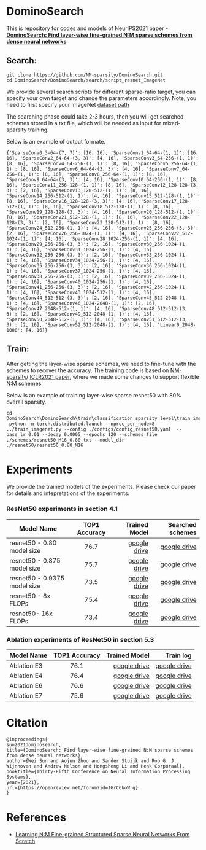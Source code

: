 # DominoSearch
This is repository for codes and models of NeurIPS2021 paper - **[DominoSearch: Find layer-wise fine-grained N:M sparse schemes from dense neural networks](https://openreview.net/forum?id=IGrC6koW_g)**

## Search:
```
git clone https://github.com/NM-sparsity/DominoSearch.git
cd DominoSearch/DominoSearch/search/script_resnet_ImageNet
```
We provide several search scripts for different sparse-ratio target, you can specify your own target and change the parameters accordingly.
Note, you need to first specify your ImageNet [dataset path](https://github.com/NM-sparsity/DominoSearch/blob/main/DominoSearch/search/script_resnet_ImageNet/configs/config_resnet50_img_mix_from_dense.yaml) 

The searching phase could take 2-3 hours, then you will get searched schemes stored in a txt file, which will be needed as input for mixed-sparsity training. 

Below is an example of output formate.

```
{'SparseConv0_3-64-(7, 7)': [16, 16], 'SparseConv1_64-64-(1, 1)': [16, 16], 'SparseConv2_64-64-(3, 3)': [4, 16], 'SparseConv3_64-256-(1, 1)': [8, 16], 'SparseConv4_64-256-(1, 1)': [8, 16], 'SparseConv5_256-64-(1, 1)': [8, 16], 'SparseConv6_64-64-(3, 3)': [4, 16], 'SparseConv7_64-256-(1, 1)': [8, 16], 'SparseConv8_256-64-(1, 1)': [8, 16], 'SparseConv9_64-64-(3, 3)': [4, 16], 'SparseConv10_64-256-(1, 1)': [8, 16], 'SparseConv11_256-128-(1, 1)': [8, 16], 'SparseConv12_128-128-(3, 3)': [2, 16], 'SparseConv13_128-512-(1, 1)': [8, 16], 'SparseConv14_256-512-(1, 1)': [4, 16], 'SparseConv15_512-128-(1, 1)': [8, 16], 'SparseConv16_128-128-(3, 3)': [4, 16], 'SparseConv17_128-512-(1, 1)': [8, 16], 'SparseConv18_512-128-(1, 1)': [8, 16], 'SparseConv19_128-128-(3, 3)': [4, 16], 'SparseConv20_128-512-(1, 1)': [8, 16], 'SparseConv21_512-128-(1, 1)': [8, 16], 'SparseConv22_128-128-(3, 3)': [2, 16], 'SparseConv23_128-512-(1, 1)': [8, 16], 'SparseConv24_512-256-(1, 1)': [4, 16], 'SparseConv25_256-256-(3, 3)': [2, 16], 'SparseConv26_256-1024-(1, 1)': [4, 16], 'SparseConv27_512-1024-(1, 1)': [4, 16], 'SparseConv28_1024-256-(1, 1)': [4, 16], 'SparseConv29_256-256-(3, 3)': [2, 16], 'SparseConv30_256-1024-(1, 1)': [4, 16], 'SparseConv31_1024-256-(1, 1)': [4, 16], 'SparseConv32_256-256-(3, 3)': [2, 16], 'SparseConv33_256-1024-(1, 1)': [4, 16], 'SparseConv34_1024-256-(1, 1)': [4, 16], 'SparseConv35_256-256-(3, 3)': [2, 16], 'SparseConv36_256-1024-(1, 1)': [4, 16], 'SparseConv37_1024-256-(1, 1)': [4, 16], 'SparseConv38_256-256-(3, 3)': [2, 16], 'SparseConv39_256-1024-(1, 1)': [4, 16], 'SparseConv40_1024-256-(1, 1)': [4, 16], 'SparseConv41_256-256-(3, 3)': [2, 16], 'SparseConv42_256-1024-(1, 1)': [4, 16], 'SparseConv43_1024-512-(1, 1)': [4, 16], 'SparseConv44_512-512-(3, 3)': [2, 16], 'SparseConv45_512-2048-(1, 1)': [4, 16], 'SparseConv46_1024-2048-(1, 1)': [2, 16], 'SparseConv47_2048-512-(1, 1)': [4, 16], 'SparseConv48_512-512-(3, 3)': [2, 16], 'SparseConv49_512-2048-(1, 1)': [4, 16], 'SparseConv50_2048-512-(1, 1)': [4, 16], 'SparseConv51_512-512-(3, 3)': [2, 16], 'SparseConv52_512-2048-(1, 1)': [4, 16], 'Linear0_2048-1000': [4, 16]}
```

## Train:
After getting the layer-wise sparse schemes, we need to fine-tune with the schemes to recover the accuracy. The training code is based on [NM-sparsity](https://github.com/NM-sparsity/NM-sparsity)/ [ICLR2021 paper](https://arxiv.org/abs/2102.04010), where we made some changes to support flexible N:M schemes. 


Below is an example of training layer-wise sparse resnet50 with 80% overall sparsity. 
```
cd DominoSearch\DominoSearch\train\classification_sparsity_level\train_imagenet
 python -m torch.distributed.launch --nproc_per_node=8 ../train_imagenet.py --config ./configs/config_resnet50.yaml  --base_lr 0.01 --decay 0.0005 --epochs 120 --schemes_file ./schemes/resnet50_M16_0.80.txt --model_dir ./resnet50/resnet50_0.80_M16
```




# Experiments

We provide the trained models of the experiments. Please check our paper for details and intepretations of the experiments.

### ResNet50 experiments in section 4.1

|  Model Name  | TOP1 Accuracy   | Trained Model  | Searched schemes | 
| ------------- |:-------------:| -----:|  -----:  |
| resnet50 - 0.80 model size |  76.7  | [google drive](https://drive.google.com/file/d/1eZ6q_XKo2yDz6F87xYPhT6GnC8eVJ9tx/view?usp=sharing) | [google drive](https://drive.google.com/file/d/1QzPa9CWE9gOTvEH1kih7vTJR6lO8Mc1j/view?usp=sharing) |
| resnet50 - 0.875 model size      | 75.7      |  [google drive](https://drive.google.com/file/d/1YImPgGbmJtzxgGnOBsDAGlKPBO-m6YiA/view?usp=sharing) | [google drive](https://drive.google.com/file/d/1ebKLLTZKhujaW8TQbR5ZUi3rV13TSRxk/view?usp=sharing) |
| resnet50 - 0.9375 model size | 73.5      |  [google drive](https://drive.google.com/file/d/1Q6AL6zxLW77eBw5kTx8KyhkOba5RHKP3/view?usp=sharing) | [google drive](https://drive.google.com/file/d/1nSpBVdDTSa_jKzF-1h1t62D4tJq9Ntsx/view?usp=sharing) |
|resnet50 - 8x FLOPs| 75.4 | [google drive](https://drive.google.com/file/d/1A_WR72Y-Si1yt84H6aW5rXURnv7dX4QV/view?usp=sharing)| [google drive](https://drive.google.com/file/d/1HPs0bU8z0xh6XYpZUnzG9toKSIj6m0-Z/view?usp=sharing) |
|resnet50- 16x FLOPs| 73.4 | [google drive](https://drive.google.com/file/d/1s6Zz99bWt4_XPdZCtuqUjg_70G7zJyAr/view?usp=sharing)  | [google drive](https://drive.google.com/file/d/1dnZIwoUUpiFatDo1sxyPaJGk90yh__y4/view?usp=sharing) |

### Ablation experiments of ResNet50 in section 5.3

|  Model Name  | TOP1 Accuracy   | Trained Model  | Train log | 
| ------------- |:-------------: | -----:  | -----: |
| Ablation E3 |  76.1  | [google drive](https://drive.google.com/file/d/1i2S8Q-ely6U5i_gw35YRXbdoijKQhOBi/view?usp=sharing)  |  [google drive](https://drive.google.com/file/d/1JzrOiXLdzg8mXf0nddHEduBLNrMwLzVX/view?usp=sharing) |
| Ablation E4 |  76.4  | [google drive](https://drive.google.com/file/d/1WgNrGuT3ltCsCu3W-XP-G-pv7TfZwGYm/view?usp=sharing)  | [google drive](https://drive.google.com/file/d/1n3JrR0XuP72KU4W1D6PlAp1tSDwxoJXf/view?usp=sharing) | 
| Ablation E6 |  76.6  | [google drive](https://drive.google.com/file/d/199VE8CwGoUnvQlvD4A0nCIH1h9TbxYGD/view?usp=sharing)  | [google drive](https://drive.google.com/file/d/1ZjEKlXSEz7iNBSKPiZ4zL7QVp6tyaRuY/view?usp=sharing) | 
| Ablation E7 |  75.6  | [google drive](https://drive.google.com/file/d/1gpy0m9EZUmQsMt5pKPlOHRaJNisepGb2/view?usp=sharing)  | [google drive](https://drive.google.com/file/d/1RNDYr7soWqv7SQhHfg9dJ2s6CtWSnb61/view?usp=sharing) | 



# Citation
```
@inproceedings{
sun2021dominosearch,
title={DominoSearch: Find layer-wise fine-grained N:M sparse schemes from dense neural networks},
author={Wei Sun and Aojun Zhou and Sander Stuijk and Rob G. J. Wijnhoven and Andrew Nelson and Hongsheng Li and Henk Corporaal},
booktitle={Thirty-Fifth Conference on Neural Information Processing Systems},
year={2021},
url={https://openreview.net/forum?id=IGrC6koW_g}
}
```

# References
* [Learning N:M Fine-grained Structured Sparse Neural Networks From Scratch](https://openreview.net/forum?id=K9bw7vqp_s)
